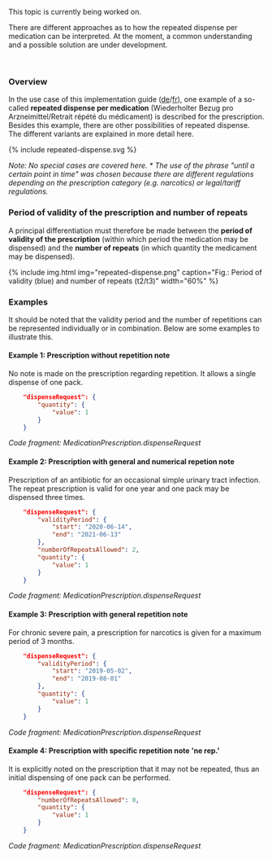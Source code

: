<div markdown="5" class="dragon">
    <p>
    This topic is currently being worked on. 
    </p>
    <p>
    There are different approaches as to how the repeated dispense per medication can be interpreted. At the moment, a common understanding and a possible solution are under development.
    </p>
</div>
<p>&nbsp;</p>

### Overview
In the use case of this implementation guide ([de](usecase-german.html)/[fr](usecase-french.html)), one example of a so-called **repeated dispense per medication** (Wiederholter Bezug pro Arzneimittel/Retrait répété du médicament) is described for the prescription. Besides this example, there are other possibilities of repeated dispense. The different variants are explained in more detail here.

<div>{% include repeated-dispense.svg %}</div>

*Note: No special cases are covered here. * The use of the phrase "until a certain point in time" was chosen because there are different regulations depending on the prescription category (e.g. narcotics) or legal/tariff regulations.*

### Period of validity of the prescription and number of repeats
A principal differentiation must therefore be made between the **period of validity of the prescription** (within which period the medication may be dispensed) and the **number of repeats** (in which quantity the medicament may be dispensed).

{% include img.html img="repeated-dispense.png" caption="Fig.: Period of validity (blue) and number of repeats (t2/t3)" width="60%" %}


### Examples
It should be noted that the validity period and the number of repetitions can be represented individually or in combination. Below are some examples to illustrate this.

#### Example 1: Prescription without repetition note
No note is made on the prescription regarding repetition. It allows a single dispense of one pack.

```json
	"dispenseRequest": {
        "quantity": {
			"value": 1
		}
	}
```
*Code fragment: MedicationPrescription.dispenseRequest*

#### Example 2: Prescription with general and numerical repetion note  
Prescription of an antibiotic for an occasional simple urinary tract infection. The repeat prescription is valid for one year and one pack may be dispensed three times.

```json
	"dispenseRequest": {
		"validityPeriod": {
			"start": "2020-06-14",
			"end": "2021-06-13"
		},
		"numberOfRepeatsAllowed": 2,
        "quantity": {
			"value": 1
		}
	}
```
*Code fragment: MedicationPrescription.dispenseRequest*

#### Example 3: Prescription with general repetition note
For chronic severe pain, a prescription for narcotics is given for a maximum period of 3 months.

```json
	"dispenseRequest": {
		"validityPeriod": {
			"start": "2019-05-02",
			"end": "2019-08-01"
		},
        "quantity": {
			"value": 1
		}
	}
```
*Code fragment: MedicationPrescription.dispenseRequest*

#### Example 4: Prescription with specific repetition note 'ne rep.'
It is explicitly noted on the prescription that it may not be repeated, thus an initial dispensing of one pack can be performed.
```json
	"dispenseRequest": {
		"numberOfRepeatsAllowed": 0,
        "quantity": {
			"value": 1
		}
	}
```
*Code fragment: MedicationPrescription.dispenseRequest*
